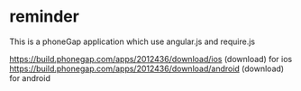 # reminder
This is a phoneGap application which use angular.js and require.js

https://build.phonegap.com/apps/2012436/download/ios (download) for ios
https://build.phonegap.com/apps/2012436/download/android (download) for android
